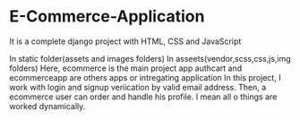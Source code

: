 # E-Commerce-Application
It is a complete django project with HTML, CSS and JavaScript


In static folder(assets and images folders)
In asseets(vendor,scss,css,js,img folders)
Here, ecommerce is the main project app
authcart and ecommerceapp are others apps or intregating application
In this project, I work with login and signup veriication by valid email address. Then, a ecommerce user can order and handle his profile. I mean all o things are worked dynamically.
